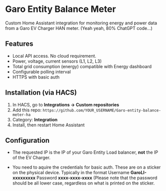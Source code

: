 # Garo Entity Balance Meter

Custom Home Assistant integration for monitoring energy and power data from a Garo EV Charger HAN meter.
(Yeah yeah, 80% ChatGPT code...)

## Features

- Local API access. No cloud requirement.
- Power, voltage, current sensors (L1, L2, L3)
- Total grid consumption (energy) compatible with Energy dashboard
- Configurable polling interval
- HTTPS with basic auth

## Installation (via HACS)

1. In HACS, go to **Integrations → Custom repositories**
2. Add this repo: `https://github.com/YOUR_USERNAME/Garo-entity-balance-meter-ha`
3. Category: **Integration**
4. Install, then restart Home Assistant

## Configuration
- The requested IP is the IP of your Garo Entity Load balancer, **not** the IP of the EV Charger.

- You need to aquire the credentials for basic auth. These are on a sticker
on the physical device. Typically in the format 
Username **GaroLI-xxxxxxxxx**
Password **xxxx-xxxx-xxxx** (Please note that the password should be all lower case, regardless on what is printed on the sticker.

